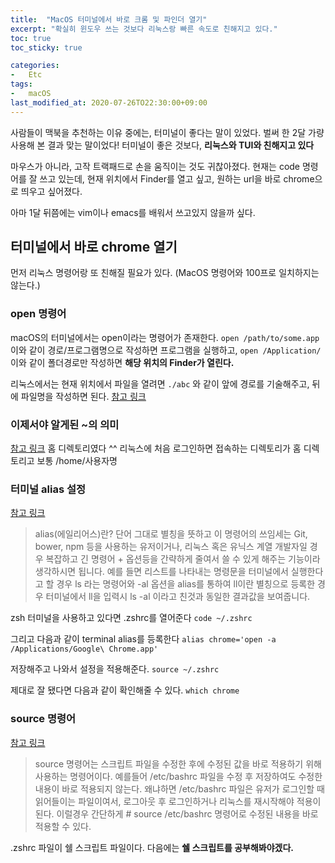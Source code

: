 ```yaml
---
title:  "MacOS 터미널에서 바로 크롬 및 파인더 열기"
excerpt: "확실히 윈도우 쓰는 것보다 리눅스랑 빠른 속도로 친해지고 있다."
toc: true
toc_sticky: true

categories:
-   Etc
tags:
-   macOS
last_modified_at: 2020-07-26TO22:30:00+09:00
---
```


사람들이 맥북을 추천하는 이유 중에는, 터미널이 좋다는 말이 있었다.
벌써 한 2달 가량 사용해 본 결과 맞는 말이었다!
터미널이 좋은 것보다, **리눅스와 TUI와 친해지고 있다**

마우스가 아니라, 고작 트랙패드로 손을 움직이는 것도 귀찮아졌다.
현재는 code 명령어를 잘 쓰고 있는데,
현재 위치에서 Finder를 열고 싶고, 원하는 url을 바로 chrome으로 띄우고 싶어졌다.

아마 1달 뒤쯤에는 vim이나 emacs를 배워서 쓰고있지 않을까 싶다.

## 터미널에서 바로 chrome 열기

먼저 리눅스 명령어랑 또 친해질 필요가 있다.
(MacOS 명령어와 100프로 일치하지는 않는다.)

### open 명령어

macOS의 터미널에서는 open이라는 명령어가 존재한다.
`open /path/to/some.app`
이와 같이 경로/프로그램명으로 작성하면 프로그램을 실행하고,
`open /Application/`
이와 같이 폴더경로만 작성하면 **해당 위치의 Finder가 열린다.**

리눅스에서는 현재 위치에서 파일을 열려면
`./abc`
와 같이 앞에 경로를 기술해주고, 뒤에 파일명을 작성하면 된다.
[참고 링크](http://ehpub.co.kr/%EB%A6%AC%EB%88%85%EC%8A%A4-%EC%8B%9C%EC%8A%A4%ED%85%9C-%ED%94%84%EB%A1%9C%EA%B7%B8%EB%9E%98%EB%B0%8D-3-2-open-close/)

### 이제서야 알게된 ~의 의미

[참고 링크](https://dasima.xyz/%EB%A6%AC%EB%88%85%EC%8A%A4-cd-%EB%AC%BC%EA%B2%B0-%ED%99%88-%EB%94%94%EB%A0%89%ED%86%A0%EB%A6%AC/)
홈 디렉토리였다 ^^
리눅스에 처음 로그인하면 접속하는 디렉토리가 홈 디렉토리고
보통 /home/사용자명

### 터미널 alias 설정

[참고 링크](https://onfriday.delfiini.co.kr/entry/Mac%EC%9D%98-%ED%84%B0%EB%AF%B8%EB%84%90%EC%97%90%EC%84%9C-alias%EB%A5%BC-%EC%9D%B4%EC%9A%A9%ED%95%9C-%EB%B3%84%EC%B9%AD-%EC%84%A4%EC%A0%95)
>alias(에일리어스)란? 단어 그대로 별칭을 뜻하고 이 명령어의 쓰임세는 Git, bower, npm 등을 사용하는 유저이거나, 리눅스 혹은 유닉스 계열 개발자일 경우 복잡하고 긴 명령어 + 옵션등을 간략하게 줄여서 쓸 수 있게 해주는 기능이라 생각하시면 됩니다. 예를 들면 리스트를 나타내는 명령문을 터미널에서 실행한다고 할 경우 ls 라는 명령어와 -al 옵션을 alias를 통하여 ll이란 별칭으로 등록한 경우 터미널에서 ll을 입력시 ls -al 이라고 친것과 동일한 결과값을 보여줍니다.

zsh 터미널을 사용하고 있다면 .zshrc를 열어준다
`code ~/.zshrc`

그리고 다음과 같이 terminal alias를 등록한다
`alias chrome='open -a /Applications/Google\ Chrome.app'`

저장해주고 나와서 설정을 적용해준다.
`source ~/.zshrc`

제대로 잘 됐다면 다음과 같이 확인해줄 수 있다.
`which chrome`

### source 명령어

[참고 링크](https://klero.tistory.com/entry/source-%EB%AA%85%EB%A0%B9%EC%96%B4%EB%9E%80)
>source 명령어는 스크립트 파일을 수정한 후에 수정된 값을 바로 적용하기 위해 사용하는 명령어이다.
예를들어 /etc/bashrc 파일을 수정 후 저장하여도 수정한 내용이 바로 적용되지 않는다.
왜냐하면 /etc/bashrc 파일은 유저가 로그인할 때 읽어들이는 파일이여서, 로그아웃 후 로그인하거나
리눅스를 재시작해야 적용이 된다.
이럴경우 간단하게 # source /etc/bashrc 명령어로 수정된 내용을 바로 적용할 수 있다.

.zshrc 파일이 쉘 스크립트 파일이다.
다음에는 **쉘 스크립트를 공부해봐야겠다.**
